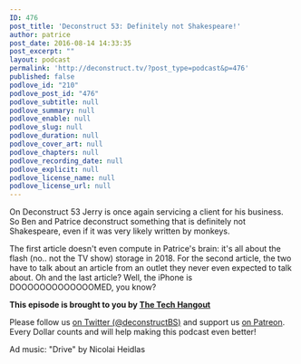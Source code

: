 ```yaml
---
ID: 476
post_title: 'Deconstruct 53: Definitely not Shakespeare!'
author: patrice
post_date: 2016-08-14 14:33:35
post_excerpt: ""
layout: podcast
permalink: 'http://deconstruct.tv/?post_type=podcast&p=476'
published: false
podlove_id: "210"
podlove_post_id: "476"
podlove_subtitle: null
podlove_summary: null
podlove_enable: null
podlove_slug: null
podlove_duration: null
podlove_cover_art: null
podlove_chapters: null
podlove_recording_date: null
podlove_explicit: null
podlove_license_name: null
podlove_license_url: null
---
```

<p>On Deconstruct 53 Jerry is once again servicing a
  client for his business. So Ben and Patrice deconstruct something that is definitely not Shakespeare, even if it was very likely written by monkeys.</p>
<p>The first article doesn't even compute in Patrice's brain: it's all about the flash (no.. not the TV show) storage in 2018. For the second article, the two have to talk about an article from an outlet they never even expected to talk about. Oh and the last article? Well, the iPhone is DOOOOOOOOOOOOOMED, you know? </p>
<p><strong>This episode is brought to you by <a href="http://thetechhangout.com">The Tech Hangout</a></strong>
</p>
<p>
Please follow us <a href="http://twitter.com/deconstructBS">on Twitter (@deconstructBS)</a> and support us <a href="http://patreon.com/deconstruct">on Patreon</a>. Every Dollar counts and will help making this podcast even better!
</p>
<p>Ad music: "Drive" by Nicolai Heidlas</p>